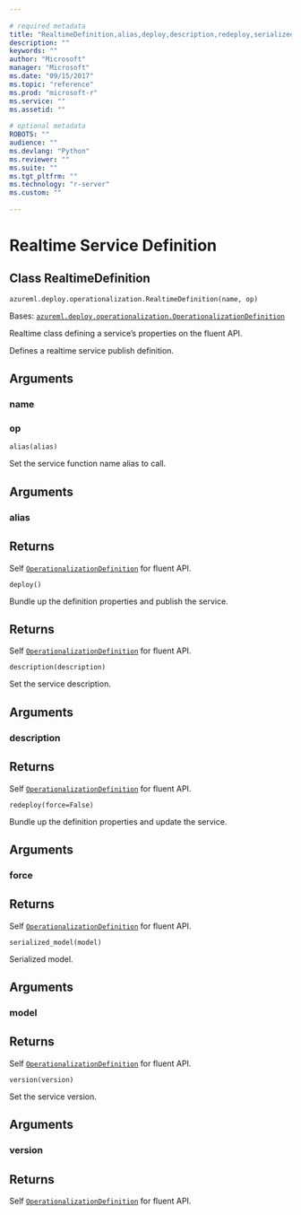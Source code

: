 ```yaml
--- 
 
# required metadata 
title: "RealtimeDefinition,alias,deploy,description,redeploy,serialized_model,version: Realtime Service Definition Definition" 
description: "" 
keywords: "" 
author: "Microsoft" 
manager: "Microsoft" 
ms.date: "09/15/2017" 
ms.topic: "reference" 
ms.prod: "microsoft-r" 
ms.service: "" 
ms.assetid: "" 
 
# optional metadata 
ROBOTS: "" 
audience: "" 
ms.devlang: "Python" 
ms.reviewer: "" 
ms.suite: "" 
ms.tgt_pltfrm: "" 
ms.technology: "r-server" 
ms.custom: "" 
 
---
```


# Realtime Service Definition


## Class RealtimeDefinition



```
azureml.deploy.operationalization.RealtimeDefinition(name, op)
```




Bases: [`azureml.deploy.operationalization.OperationalizationDefinition`](operationalization-definition.md#OperationalizationDefinition)

Realtime class defining a service’s properties on the fluent API.

Defines a realtime service publish definition.


## Arguments


### name


### op



```
alias(alias)
```




Set the service function name alias to call.


## Arguments


### alias


## Returns

Self [`OperationalizationDefinition`](operationalization-definition.md#OperationalizationDefinition) for fluent API.



```
deploy()
```




Bundle up the definition properties and publish the service.


## Returns

Self [`OperationalizationDefinition`](operationalization-definition.md#OperationalizationDefinition) for fluent API.



```
description(description)
```




Set the service description.


## Arguments


### description


## Returns

Self [`OperationalizationDefinition`](operationalization-definition.md#OperationalizationDefinition) for fluent API.



```
redeploy(force=False)
```




Bundle up the definition properties and update the service.


## Arguments


### force


## Returns

Self [`OperationalizationDefinition`](operationalization-definition.md#OperationalizationDefinition) for fluent API.



```
serialized_model(model)
```




Serialized model.


## Arguments


### model


## Returns

Self [`OperationalizationDefinition`](operationalization-definition.md#OperationalizationDefinition) for fluent API.



```
version(version)
```




Set the service version.


## Arguments


### version


## Returns

Self [`OperationalizationDefinition`](operationalization-definition.md#OperationalizationDefinition) for fluent API.
